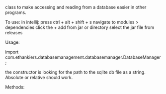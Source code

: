 class to make accessing and reading from a database easier in other programs.

To use:
in intellij:
press ctrl + alt + shift + s
navigate to modules > dependencies
click the +
add from jar or directory
select the jar file from releases

Usage:

import com.ethankiers.databasemanagement.databasemanager.DatabaseManager;

the constructor is looking for the path to the sqlite db file as a string. Absolute or relative should work.

Methods:



